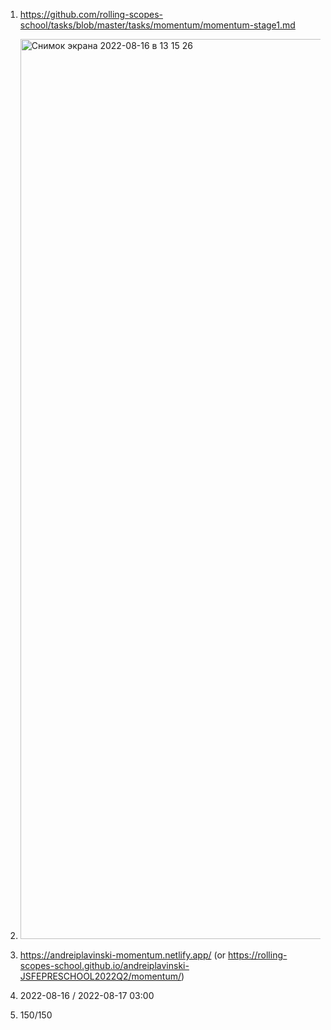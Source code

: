 1. https://github.com/rolling-scopes-school/tasks/blob/master/tasks/momentum/momentum-stage1.md
2. <img width="1440" alt="Снимок экрана 2022-08-16 в 13 15 26" src="https://user-images.githubusercontent.com/106539971/184856226-f70918bc-5a25-44ca-afdd-9acd1c67a3e2.png">
3. https://andreiplavinski-momentum.netlify.app/
(or https://rolling-scopes-school.github.io/andreiplavinski-JSFEPRESCHOOL2022Q2/momentum/)
4. 2022-08-16 / 2022-08-17 03:00 

5. 150/150
